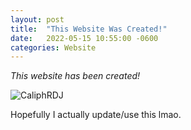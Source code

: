```yaml
---
layout: post
title:  "This Website Was Created!"
date:   2022-05-15 10:55:00 -0600
categories: Website
---
```


*This website has been created!*



![CaliphRDJ](https://media.discordapp.net/attachments/639853554970001463/975445138799210606/Screenshot_2022-04-29_213244.png "The tristeamer website is now real!!!")

Hopefully I actually update/use this lmao. 